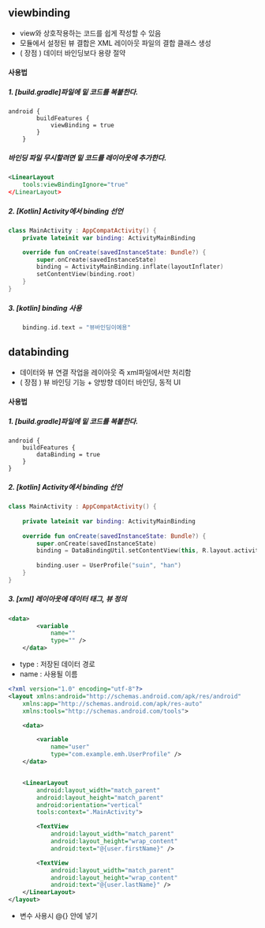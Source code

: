 viewbinding
----------------
- view와 상호작용하는 코드를 쉽게 작성할 수 있음
- 모듈에서 설정된 뷰 결합은 XML 레이아웃 파일의 결합 클래스 생성
- ( 장점 ) 데이터 바인딩보다 용량 절약
#### 사용법
##### 1. [build.gradle]파일에 밑 코드를 복붙한다.
```
android {
        buildFeatures {
            viewBinding = true
        }
    }
```
##### 바인딩 파일 무시할려면 밑 코드를 레이아웃에 추가한다.
```xml
<LinearLayout
    tools:viewBindingIgnore="true"
</LinearLayout>
```
##### 2. [Kotlin] Activity에서 binding 선언
```kt
class MainActivity : AppCompatActivity() {
    private lateinit var binding: ActivityMainBinding

    override fun onCreate(savedInstanceState: Bundle?) {
        super.onCreate(savedInstanceState)
        binding = ActivityMainBinding.inflate(layoutInflater)
        setContentView(binding.root)
    }
}
```
##### 3. [kotlin] binding 사용
```kt
    binding.id.text = "뷰바인딩이에용"
```

databinding
----------------
- 데이터와 뷰 연결 작업을 레이아웃 즉 xml파일에서만 처리함
- ( 장점 ) 뷰 바인딩 기능 + 양방향 데이터 바인딩, 동적 UI

#### 사용법
##### 1. [build.gradle]파일에 밑 코드를 복붙한다.
```
android {
    buildFeatures {
        dataBinding = true
    }
}
```
##### 2. [kotlin] Activity에서 binding 선언
```kt
class MainActivity : AppCompatActivity() {
 
    private lateinit var binding: ActivityMainBinding
 
    override fun onCreate(savedInstanceState: Bundle?) {
        super.onCreate(savedInstanceState)
        binding = DataBindingUtil.setContentView(this, R.layout.activity_main)
 
        binding.user = UserProfile("suin", "han")
    }
}
```
##### 3. [xml] 레이아웃에 데이터 태그, 뷰 정의
```xml
<data>
        <variable
            name=""
            type="" />
    </data>
``` 
- type : 저장된 데이터 경로
- name : 사용될 이름
```xml
<?xml version="1.0" encoding="utf-8"?>
<layout xmlns:android="http://schemas.android.com/apk/res/android"
    xmlns:app="http://schemas.android.com/apk/res-auto"
    xmlns:tools="http://schemas.android.com/tools">

    <data>

        <variable
            name="user"
            type="com.example.emh.UserProfile" /> 
    </data>


    <LinearLayout
        android:layout_width="match_parent"
        android:layout_height="match_parent"
        android:orientation="vertical"
        tools:context=".MainActivity">

        <TextView
            android:layout_width="match_parent"
            android:layout_height="wrap_content"
            android:text="@{user.firstName}" />

        <TextView
            android:layout_width="match_parent"
            android:layout_height="wrap_content"
            android:text="@{user.lastName}" />
    </LinearLayout>
</layout>
```
- 변수 사용시 @{} 안에 넣기
